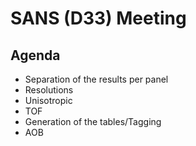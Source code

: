 SANS (D33) Meeting
==================


Agenda 
------

- Separation of the results per panel
- Resolutions
- Unisotropic
- TOF
- Generation of the tables/Tagging
- AOB

